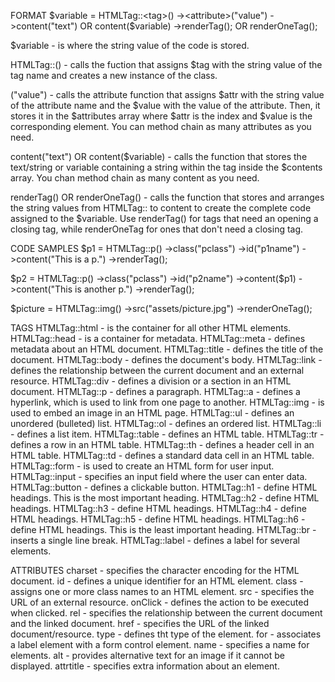 FORMAT
$variable = HTMLTag::<tag>()
-><attribute>("value")
->content("text") OR content($variable)
->renderTag(); OR renderOneTag();

$variable - is where the string value of the code is stored.

HTMLTag::<tag>() - calls the fuction that assigns $tag with the string value of the tag name and creates a new instance of the class.

<attribute>("value") - calls the attribute function that assigns $attr with the string value of the attribute name and the $value with the value of the attribute. Then, it stores it in the $attributes array where $attr is the index and $value is the corresponding element. You can method chain as many attributes as you need.

content("text") OR content($variable) - calls the function that stores the text/string or variable containing a string within the tag inside the $contents array. You chan method chain as many content as you need.

renderTag() OR renderOneTag() - calls the function that stores and arranges the string values from HTMLTag::<tag> to content to create the complete code assigned to the $variable. Use renderTag() for tags that need an opening a closing tag, while renderOneTag for ones that don't need a closing tag.

CODE SAMPLES
$p1 = HTMLTag::p()
->class("pclass")
->id("p1name")
->content("This is a p.")
->renderTag();

$p2 = HTMLTag::p()
->class("pclass")
->id("p2name")
->content($p1)
->content("This is another p.")
->renderTag();

$picture = HTMLTag::img()
->src("assets/picture.jpg")
->renderOneTag();

TAGS
HTMLTag::html - is the container for all other HTML elements.
HTMLTag::head - is a container for metadata.
HTMLTag::meta - defines metadata about an HTML document.
HTMLTag::title - defines the title of the document.
HTMLTag::body - defines the document's body.
HTMLTag::link - defines the relationship between the current document and an external resource.
HTMLTag::div - defines a division or a section in an HTML document.
HTMLTag::p - defines a paragraph.
HTMLTag::a - defines a hyperlink, which is used to link from one page to another.
HTMLTag::img - is used to embed an image in an HTML page.
HTMLTag::ul - defines an unordered (bulleted) list.
HTMLTag::ol - defines an ordered list.
HTMLTag::li - defines a list item.
HTMLTag::table - defines an HTML table.
HTMLTag::tr - defines a row in an HTML table.
HTMLTag::th - defines a header cell in an HTML table.
HTMLTag::td - defines a standard data cell in an HTML table.
HTMLTag::form - is used to create an HTML form for user input.
HTMLTag::input - specifies an input field where the user can enter data.
HTMLTag::button - defines a clickable button.
HTMLTag::h1 - define HTML headings. This is the most important heading.
HTMLTag::h2 - define HTML headings.
HTMLTag::h3 - define HTML headings.
HTMLTag::h4 - define HTML headings.
HTMLTag::h5 - define HTML headings.
HTMLTag::h6 - define HTML headings. This is the least important heading.
HTMLTag::br -inserts a single line break.
HTMLTag::label - defines a label for several elements.

ATTRIBUTES
charset - specifies the character encoding for the HTML document.
id - defines a unique identifier for an HTML element.
class - assigns one or more class names to an HTML element.
src - specifies the URL of an external resource. 
onClick - defines the action to be executed when clicked.
rel - specifies the relationship between the current document and the linked document.
href - specifies the URL of the linked document/resource.
type - defines tht type of the element.
for - associates a label element with a form control element.
name - specifies a name for elements.
alt - provides alternative text for an image if it cannot be displayed.
attrtitle - specifies extra information about an element.

